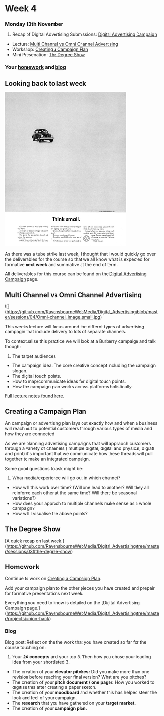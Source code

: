 # Week 4

### Monday 13th November

1. Recap of Digital Advertising Submissions: [Digital Advertising Campaign](https://github.com/RavensbourneWebMedia/Digital_Advertising/tree/master/projects/union-hack)
* Lecture: [Multi Channel vs Omni Channel Advertising](#multi-channel-vs-omni-channel-advertising)
* Workshop: [Creating a Campaign Plan](#creating-a-campaign-plan) 
* Mini Presenation: [The Degree Show](#the-degree-show)

### Your [homework](#homework) and [blog](#blog)


## Looking back to last week

![](https://github.com/RavensbourneWebMedia/Digital_Advertising/blob/master/Think_Small.jpg)

As there was a tube strike last week, I thought that I would quickly go over the deliverables for the course so that we all know what is expected for formative **next week** and summative at the end of term. 

All deliverables for this course can be found on the [Digital Advertising Campaign](https://github.com/RavensbourneWebMedia/Digital_Advertising/tree/master/projects/union-hack) page. 


## Multi Channel vs Omni Channel Advertising

![] (https://github.com/RavensbourneWebMedia/Digital_Advertising/blob/master/sessions/04/Omni-channel_image_small.jpg)

This weeks lecture will focus around the differnt types of advertising campagin that include delivery to lots of separate channels. 

To contextualise this practice we will look at a Burberry campaign and talk though:

1. The target audiences. 
* The campaign idea. The core creative concept including the campaign slogan. 
* The digital touch points. 
* How to map/communicate ideas for digital touch points. 
* How the campaign plan works across platforms holistically. 

[Full lecture notes found here.](https://github.com/RavensbourneWebMedia/Digital_Advertising/blob/master/sessions/04/Multi-Channel_Omni_Channel_Advertising.pdf)

## Creating a Campaign Plan

An campaign or advertising plan lays out exactly how and when a business will reach out to potential customers through various types of media and how they are connected. 

As we are planning advertising campaigns that will appraoch customers through a variety of channels ( multiple digital, digital and physical, digiatl and print) it's important that we communicate how these threads will pull together to make an integrated campaign. 

Some good questions to ask might be:

1. What media/experience will go out in which channel? 
* How will this work over time? (Will one lead to another? Will they all reinforce each other at the same time? Will there be seasonal variations?) 
* How does your apprach to multiple channels make sense as a whole campaign?
* How will I visualise the above points? 


## The Degree Show

[A quick recap on last week.] (https://github.com/RavensbourneWebMedia/Digital_Advertising/tree/master/sessions/03#the-degree-show)

## Homework
    
Continue to work on [Creating a Campaign Plan](#creating-a-campaign-plan). 

Add your campaign plan to the other pieces you have created and prepair for formative presentations next week. 

Everything you need to know is detailed on the [Digital Advertising Campaign page.] (https://github.com/RavensbourneWebMedia/Digital_Advertising/tree/master/projects/union-hack)

### Blog 

Blog post: Reflect on the the work that you have created so far for the course touching on:

1. Your **20 concepts** and your top 3. Then how you chose your leading idea from your shortlisted 3. 
* The creation of your **elevator pitches:** Did you make more than one revision before reaching your final version? What are you pitches? 
* The creation of your **pitch document / one pager.** How you worked to digitise this after creating a paper sketch. 
* The creation of your **moodboard** and whether this has helped steer the look and feel of your campaign. 
* The **research** that you have gathered on your **target market.** 
* The creation of your **campaign plan.** 
